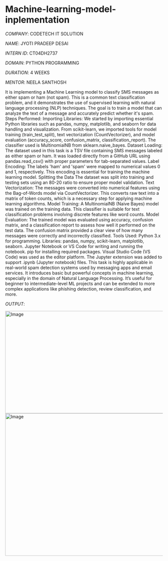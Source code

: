 # Machine-learning-model-inplementation

*COMPANY*: CODETECH IT SOLUTION

*NAME*: JYOTI PRADEEP DESAI

*INTERN ID*: CT04DH2737

*DOMAIN*: PYTHON PROGRAMMING

*DURATION*: 4 WEEKS

*MENTOR*: NEELA SANTHOSH

It is implementing a Machine Learning model to classify SMS messages as either spam or ham (not spam). This is a common text classification problem, and it demonstrates the use of supervised learning with natural language processing (NLP) techniques. The goal is to train a model that can analyze the text of a message and accurately predict whether it's spam.
Steps Performed:
Importing Libraries:
We started by importing essential Python libraries such as pandas, numpy, matplotlib, and seaborn for data handling and visualization.
From scikit-learn, we imported tools for model training (train_test_split), text vectorization (CountVectorizer), and model evaluation (accuracy_score, confusion_matrix, classification_report).
The classifier used is MultinomialNB from sklearn.naive_bayes.
Dataset Loading:
The dataset used in this task is a TSV file containing SMS messages labeled as either spam or ham. It was loaded directly from a GitHub URL using pandas.read_csv() with proper parameters for tab-separated values.
Label Encoding:
The labels 'ham' and 'spam' were mapped to numerical values 0 and 1, respectively. This encoding is essential for training the machine learning model.
Splitting the Data
The dataset was split into training and testing sets using an 80-20 ratio to ensure proper model validation.
Text Vectorization:
The messages were converted into numerical features using the Bag-of-Words model via CountVectorizer. This converts raw text into a matrix of token counts, which is a necessary step for applying machine learning algorithms.
Model Training:
A MultinomialNB (Naive Bayes) model was trained on the training data. This classifier is suitable for text classification problems involving discrete features like word counts.
Model Evaluation:
The trained model was evaluated using accuracy, confusion matrix, and a classification report to assess how well it performed on the test data. The confusion matrix provided a clear view of how many messages were correctly and incorrectly classified.
Tools Used:
Python 3.x for programming.
Libraries: pandas, numpy, scikit-learn, matplotlib, seaborn.
Jupyter Notebook or VS Code for writing and running the notebook.
pip for installing required packages.
Visual Studio Code (VS Code) was used as the editor platform. The Jupyter extension was added to support .ipynb (Jupyter notebook) files.
This task is highly applicable in real-world spam detection systems used by messaging apps and email services. It introduces basic but powerful concepts in machine learning, especially in the domain of Natural Language Processing. It’s useful for beginner to intermediate-level ML projects and can be extended to more complex applications like phishing detection, review classification, and more.

*OUTPUT*:

<img width="820" height="327" alt="Image" src="https://github.com/user-attachments/assets/b540a23e-df54-49f5-9c72-c599167187de" />

<img width="539" height="455" alt="Image" src="https://github.com/user-attachments/assets/6c80f214-8722-42eb-8dd2-18b96243075c" />
